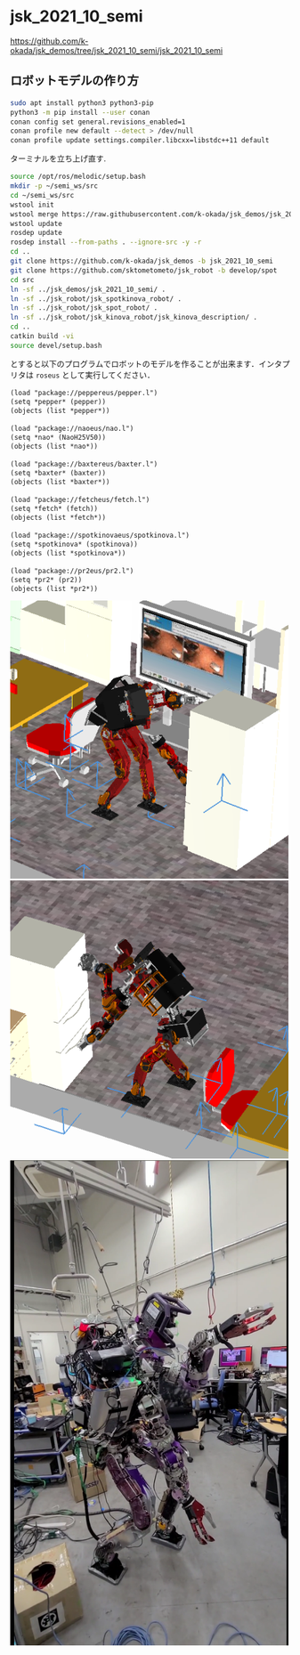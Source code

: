 # jsk_2021_10_semi

https://github.com/k-okada/jsk_demos/tree/jsk_2021_10_semi/jsk_2021_10_semi

## ロボットモデルの作り方

```bash
sudo apt install python3 python3-pip
python3 -m pip install --user conan
conan config set general.revisions_enabled=1
conan profile new default --detect > /dev/null
conan profile update settings.compiler.libcxx=libstdc++11 default
```

ターミナルを立ち上げ直す.

```bash
source /opt/ros/melodic/setup.bash
mkdir -p ~/semi_ws/src
cd ~/semi_ws/src
wstool init
wstool merge https://raw.githubusercontent.com/k-okada/jsk_demos/jsk_2021_10_semi/jsk_2021_10_semi/semi.rosinstall
wstool update
rosdep update
rosdep install --from-paths . --ignore-src -y -r
cd ..
git clone https://github.com/k-okada/jsk_demos -b jsk_2021_10_semi
git clone https://github.com/sktometometo/jsk_robot -b develop/spot
cd src
ln -sf ../jsk_demos/jsk_2021_10_semi/ .
ln -sf ../jsk_robot/jsk_spotkinova_robot/ .
ln -sf ../jsk_robot/jsk_spot_robot/ .
ln -sf ../jsk_robot/jsk_kinova_robot/jsk_kinova_description/ .
cd ..
catkin build -vi
source devel/setup.bash
```

とすると以下のプログラムでロボットのモデルを作ることが出来ます．インタプリタは `roseus` として実行してください．

```
(load "package://peppereus/pepper.l")
(setq *pepper* (pepper))
(objects (list *pepper*))

(load "package://naoeus/nao.l")
(setq *nao* (NaoH25V50))
(objects (list *nao*))

(load "package://baxtereus/baxter.l")
(setq *baxter* (baxter))
(objects (list *baxter*))

(load "package://fetcheus/fetch.l")
(setq *fetch* (fetch))
(objects (list *fetch*))

(load "package://spotkinovaeus/spotkinova.l")
(setq *spotkinova* (spotkinova))
(objects (list *spotkinova*))

(load "package://pr2eus/pr2.l")
(setq *pr2* (pr2))
(objects (list *pr2*))
```
<img src="https://github.com/Takuma-Hiraoka/jsk_demos/blob/jsk_2021_10_semi/jsk_2021_10_semi/Screenshot%20from%202021-11-17%2017-24-58.png" width="500"> 
<img src="https://github.com/Takuma-Hiraoka/jsk_demos/blob/jsk_2021_10_semi/jsk_2021_10_semi/Screenshot%20from%202021-11-17%2017-25-15.png" width="500">
<img src="https://github.com/Takuma-Hiraoka/jsk_demos/blob/jsk_2021_10_semi/jsk_2021_10_semi/Screenshot%20from%202021-11-17%2017-22-28.png" width="500"> 
